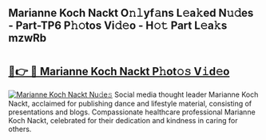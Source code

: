 ## Marianne Koch Nackt O𝚗𝚕yf𝚊ns L𝚎a𝚔ed N𝚞𝚍es - Part-TP6 P𝚑𝚘tos Vi𝚍𝚎o - H𝚘𝚝 Part L𝚎a𝚔s mzwRb

# <h2><a href="http://kf7n8v.oniu.top/?m=Marianne+Koch+Nackt">🔗👉 🔴 Marianne Koch Nackt P𝚑ot𝚘𝚜 V𝚒d𝚎o</a></h2>

[![Marianne Koch Nackt Nu𝚍e𝚜](https://i.imgur.com/0qMVB7G.gif)](http://kf7n8v.oniu.top/?m=Marianne+Koch+Nackt)
Social media thought leader Marianne Koch Nackt, acclaimed for publishing dance and lifestyle material, consisting of presentations and blogs. Compassionate healthcare professional Marianne Koch Nackt, celebrated for their dedication and kindness in caring for others.  
